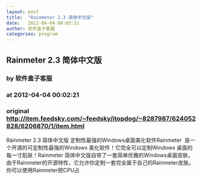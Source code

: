 ```yaml
---
layout: post
title:  "Rainmeter 2.3 简体中文版"
date:   2012-04-04 00:02:21
author: 软件盒子客服
categories: program
---
```


## Rainmeter 2.3 简体中文版
### by 软件盒子客服
### at 2012-04-04 00:02:21
### original <http://item.feedsky.com/~feedsky/itopdog/~8287987/624052828/6206870/1/item.html>

Rainmeter 2.3 简体中文版 定制性最强的Windows桌面美化软件Rainmeter  是一个开源的可定制性最强的Windows 美化软件！它完全可以定制Windows 桌面的每一寸肌肤！Rainmeter 简体中文版自带了一套简单优雅的Windows桌面皮肤，由于Rainmeter的开源特性，它允许你定制一套完全属于自己的Rainmeter皮肤。你可以使用Rainmeter把CPU占<img src="http://www1.feedsky.com/t1/624052828/itopdog/feedsky/s.gif?r=http://item.feedsky.com/~feedsky/itopdog/~8287987/624052828/6206870/1/item.html" border="0" height="0" width="0">